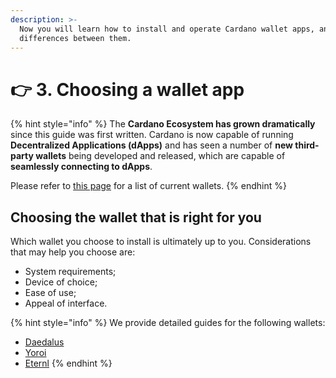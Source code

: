 ```yaml
---
description: >-
  Now you will learn how to install and operate Cardano wallet apps, and the key
  differences between them.
---
```


# 👉 3. Choosing a wallet app

{% hint style="info" %}
The **Cardano Ecosystem has grown dramatically** since this guide was first written. Cardano is now capable of running **Decentralized Applications (dApps)** and has seen a number of **new third-party wallets** being developed and released, which are capable of **seamlessly connecting to dApps**.



Please refer to [this page](../7.-web3-dapp-connected-wallets.md) for a list of current wallets.
{% endhint %}

## Choosing the wallet that is right for you

Which wallet you choose to install is ultimately up to you. Considerations that may help you choose are:

* System requirements;
* Device of choice;
* Ease of use;
* Appeal of interface.

{% hint style="info" %}
We provide detailed guides for the following wallets:

* [Daedalus](daedalus.md)
* [Yoroi](yoroi.md)
* [Eternl](./#eternl)
{% endhint %}
